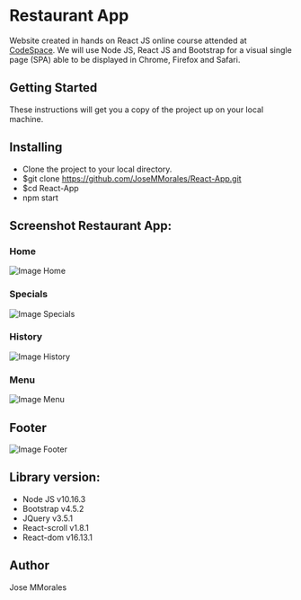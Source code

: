 # Restaurant App

Website created in hands on React JS online course attended at [CodeSpace](https://codespaceacademy.com/). We will use Node JS, React JS and Bootstrap for a visual single page (SPA) able to be displayed in Chrome, Firefox and Safari.

## Getting Started
These instructions will get you a copy of the project up on your local machine.

## Installing
* Clone the project to your local directory.
* $git clone https://github.com/JoseMMorales/React-App.git
* $cd React-App
* npm start

## Screenshot Restaurant App:
### **Home**
![Image Home](https://user-images.githubusercontent.com/43299285/94242637-a45ad100-ff16-11ea-9625-40ccea868d33.png)
### **Specials**
![Image Specials](https://user-images.githubusercontent.com/43299285/94242686-b8063780-ff16-11ea-8d6b-91d96d902d5e.png)
### **History**
![Image History](https://user-images.githubusercontent.com/43299285/94242907-fdc30000-ff16-11ea-83ca-bd5e5ea46e23.png)
### **Menu**
![Image Menu](https://user-images.githubusercontent.com/43299285/94242993-1cc19200-ff17-11ea-869b-b7ee1b10198a.png)
## **Footer**
![Image Footer](https://user-images.githubusercontent.com/43299285/94243076-37940680-ff17-11ea-8d7f-79fe5858eaca.png)

## Library version:
* Node JS v10.16.3
* Bootstrap v4.5.2
* JQuery v3.5.1
* React-scroll v1.8.1
* React-dom v16.13.1

## Author
Jose MMorales










